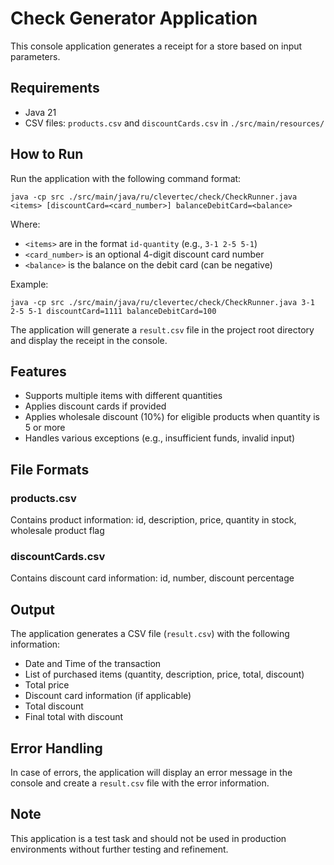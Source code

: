 # Check Generator Application

This console application generates a receipt for a store based on input parameters.

## Requirements

- Java 21
- CSV files: `products.csv` and `discountCards.csv` in `./src/main/resources/`

## How to Run

Run the application with the following command format:

```java -cp src ./src/main/java/ru/clevertec/check/CheckRunner.java <items> [discountCard=<card_number>] balanceDebitCard=<balance>```

Where:
- `<items>` are in the format `id-quantity` (e.g., `3-1 2-5 5-1`)
- `<card_number>` is an optional 4-digit discount card number
- `<balance>` is the balance on the debit card (can be negative)

Example:

```java -cp src ./src/main/java/ru/clevertec/check/CheckRunner.java 3-1 2-5 5-1 discountCard=1111 balanceDebitCard=100```

The application will generate a `result.csv` file in the project root directory and display the receipt in the console.

## Features

- Supports multiple items with different quantities
- Applies discount cards if provided
- Applies wholesale discount (10%) for eligible products when quantity is 5 or more
- Handles various exceptions (e.g., insufficient funds, invalid input)

## File Formats

### products.csv
Contains product information: id, description, price, quantity in stock, wholesale product flag

### discountCards.csv
Contains discount card information: id, number, discount percentage

## Output

The application generates a CSV file (`result.csv`) with the following information:
- Date and Time of the transaction
- List of purchased items (quantity, description, price, total, discount)
- Total price
- Discount card information (if applicable)
- Total discount
- Final total with discount

## Error Handling

In case of errors, the application will display an error message in the console and create a `result.csv` file with the error information.

## Note

This application is a test task and should not be used in production environments without further testing and refinement.